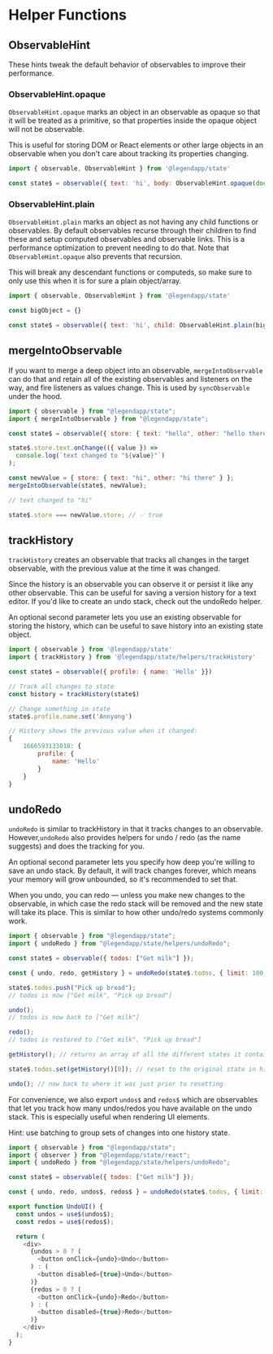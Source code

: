 # Helper Functions

## ObservableHint

These hints tweak the default behavior of observables to improve their performance.

### ObservableHint.opaque

`ObservableHint.opaque` marks an object in an observable as opaque so that it will be treated as a primitive, so that properties inside the opaque object will not be observable.

This is useful for storing DOM or React elements or other large objects in an observable when you don't care about tracking its properties changing.

```javascript
import { observable, ObservableHint } from '@legendapp/state'

const state$ = observable({ text: 'hi', body: ObservableHint.opaque(document.body) })
```

### ObservableHint.plain

`ObservableHint.plain` marks an object as not having any child functions or observables. By default observables recurse through their children to find these and setup computed observables and observable links. This is a performance optimization to prevent needing to do that. Note that `ObservableHint.opaque` also prevents that recursion.

This will break any descendant functions or computeds, so make sure to only use this when it is for sure a plain object/array.

```javascript
import { observable, ObservableHint } from '@legendapp/state'

const bigObject = {}

const state$ = observable({ text: 'hi', child: ObservableHint.plain(bigObject) })
```

## mergeIntoObservable

If you want to merge a deep object into an observable, `mergeIntoObservable` can do that and retain all of the existing observables and listeners on the way, and fire listeners as values change. This is used by `syncObservable` under the hood.

```javascript
import { observable } from "@legendapp/state";
import { mergeIntoObservable } from "@legendapp/state";

const state$ = observable({ store: { text: "hello", other: "hello there" } });

state$.store.text.onChange(({ value }) =>
  console.log(`text changed to "${value}"`)
);

const newValue = { store: { text: "hi", other: "hi there" } };
mergeIntoObservable(state$, newValue);

// text changed to "hi"

state$.store === newValue.store; // ✅ true
```

## trackHistory

`trackHistory` creates an observable that tracks all changes in the target observable, with the previous value at the time it was changed.

Since the history is an observable you can observe it or persist it like any other observable. This can be useful for saving a version history for a text editor. If you'd like to create an undo stack, check out the undoRedo helper.

An optional second parameter lets you use an existing observable for storing the history, which can be useful to save history into an existing state object.

```javascript
import { observable } from '@legendapp/state'
import { trackHistory } from '@legendapp/state/helpers/trackHistory'

const state$ = observable({ profile: { name: 'Hello' }})

// Track all changes to state
const history = trackHistory(state$)

// Change something in state
state$.profile.name.set('Annyong')

// History shows the previous value when it changed:
{
    1666593133018: {
        profile: {
            name: 'Hello'
        }
    }
}
```

## undoRedo

`undoRedo` is similar to trackHistory in that it tracks changes to an observable. However,`undoRedo` also provides helpers for undo / redo (as the name suggests) and does the tracking for you.

An optional second parameter lets you specify how deep you're willing to save an undo stack. By default, it will track changes forever, which means your memory will grow unbounded, so it's recommended to set that.

When you undo, you can redo — unless you make new changes to the observable, in which case the redo stack will be removed and the new state will take its place. This is similar to how other undo/redo systems commonly work.

```javascript
import { observable } from "@legendapp/state";
import { undoRedo } from "@legendapp/state/helpers/undoRedo";

const state$ = observable({ todos: ["Get milk"] });

const { undo, redo, getHistory } = undoRedo(state$.todos, { limit: 100 });

state$.todos.push("Pick up bread");
// todos is now ["Get milk", "Pick up bread"]

undo();
// todos is now back to ["Get milk"]

redo();
// todos is restored to ["Get milk", "Pick up bread"]

getHistory(); // returns an array of all the different states it contains

state$.todos.set(getHistory()[0]); // reset to the original state in history

undo(); // now back to where it was just prior to resetting
```

For convenience, we also export `undos$` and `redos$` which are observables that let you track how many undos/redos you have available on the undo stack. This is especially useful when rendering UI elements.

Hint: use batching to group sets of changes into one history state.

```javascript
import { observable } from "@legendapp/state";
import { observer } from "@legendapp/state/react";
import { undoRedo } from "@legendapp/state/helpers/undoRedo";

const state$ = observable({ todos: ["Get milk"] });

const { undo, redo, undos$, redos$ } = undoRedo(state$.todos, { limit: 100 });

export function UndoUI() {
  const undos = use$(undos$);
  const redos = use$(redos$);

  return (
    <div>
      {undos > 0 ? (
        <button onClick={undo}>Undo</button>
      ) : (
        <button disabled={true}>Undo</button>
      )}
      {redos > 0 ? (
        <button onClick={undo}>Redo</button>
      ) : (
        <button disabled={true}>Redo</button>
      )}
    </div>
  );
}
```

